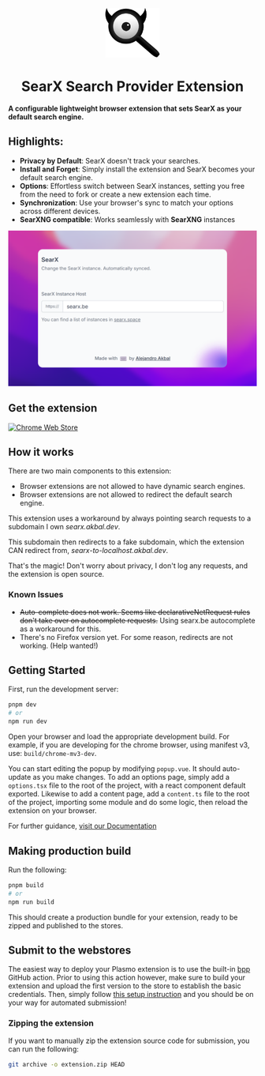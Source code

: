 <p align='center'>
  <img
  src='./assets/icon.svg'
  alt='Favicon' height='100'/>
</p>

<h1 align='center'>
SearX Search Provider Extension
</h1>

**A configurable lightweight browser extension that sets SearX as your default search engine.**

## Highlights:

- **Privacy by Default**: SearX doesn't track your searches.
- **Install and Forget**: Simply install the extension and SearX becomes your default search engine.
- **Options**: Effortless switch between SearX instances, setting you free from the need to fork or create a new
  extension each time.
- **Synchronization**: Use your browser's sync to match your options across different devices.
- **SearXNG compatible**: Works seamlessly with **SearXNG** instances

![Preview](./assets/store_1200x800.png)

## Get the extension

[![Chrome Web Store](https://storage.googleapis.com/web-dev-uploads/image/WlD8wC6g8khYWPJUsQceQkhXSlv1/HRs9MPufa1J1h5glNhut.png)](https://chrome.google.com/webstore/detail/hmbgmokpddhjjncclckdfnolbhfjnoam)

[//]: # ([![Firefox Add-ons]&#40;https://blog.mozilla.org/addons/files/2020/04/get-the-addon-fx-apr-2020.svg&#41;]&#40;https://addons.mozilla.org/en-US/firefox/addon/cache-disabler/&#41;)

## How it works

There are two main components to this extension:

- Browser extensions are not allowed to have dynamic search engines.
- Browser extensions are not allowed to redirect the default search engine.

This extension uses a workaround by always pointing search requests to a subdomain I own _searx.akbal.dev_.

This subdomain then redirects to a fake subdomain, which the extension CAN redirect from,
_searx-to-localhost.akbal.dev_.

That's the magic!
Don't worry about privacy, I don't log any requests, and the extension is open source.

### Known Issues

- ~~Auto-complete does not work. Seems like declarativeNetRequest rules don't take over on autocomplete requests.~~
  Using searx.be autocomplete as a workaround for this.
- There's no Firefox version yet. For some reason, redirects are not working. (Help wanted!)

## Getting Started

First, run the development server:

```bash
pnpm dev
# or
npm run dev
```

Open your browser and load the appropriate development build. For example, if you are developing for the chrome browser,
using manifest v3, use: `build/chrome-mv3-dev`.

You can start editing the popup by modifying `popup.vue`. It should auto-update as you make changes. To add an options
page, simply add a `options.tsx` file to the root of the project, with a react component default exported. Likewise to
add a content page, add a `content.ts` file to the root of the project, importing some module and do some logic, then
reload the extension on your browser.

For further guidance, [visit our Documentation](https://docs.plasmo.com/)

## Making production build

Run the following:

```bash
pnpm build
# or
npm run build
```

This should create a production bundle for your extension, ready to be zipped and published to the stores.

## Submit to the webstores

The easiest way to deploy your Plasmo extension is to use the built-in [bpp](https://bpp.browser.market) GitHub action.
Prior to using this action however, make sure to build your extension and upload the first version to the store to
establish the basic credentials. Then, simply
follow [this setup instruction](https://docs.plasmo.com/framework/workflows/submit) and you should be on your way for
automated submission!

### Zipping the extension

If you want to manually zip the extension source code for submission, you can run the following:

```bash
git archive -o extension.zip HEAD
```